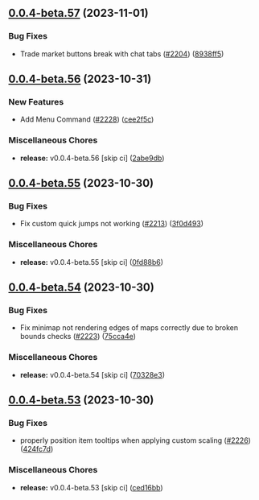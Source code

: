 ## [0.0.4-beta.57](https://github.com/Wynntils/Artemis/compare/v0.0.4-beta.56...v0.0.4-beta.57) (2023-11-01)


### Bug Fixes

* Trade market buttons break with chat tabs ([#2204](https://github.com/Wynntils/Artemis/issues/2204)) ([8938ff5](https://github.com/Wynntils/Artemis/commit/8938ff584959d8487acd75eae5cfcfe59ccae5e3))

## [0.0.4-beta.56](https://github.com/Wynntils/Artemis/compare/v0.0.4-beta.55...v0.0.4-beta.56) (2023-10-31)


### New Features

* Add Menu Command ([#2228](https://github.com/Wynntils/Artemis/issues/2228)) ([cee2f5c](https://github.com/Wynntils/Artemis/commit/cee2f5ccbd2c86ca08624a462071caa3c0407bde))


### Miscellaneous Chores

* **release:** v0.0.4-beta.56 [skip ci] ([2abe9db](https://github.com/Wynntils/Artemis/commit/2abe9db9062452e9fdd7c1555a52cb084338419f))

## [0.0.4-beta.55](https://github.com/Wynntils/Artemis/compare/v0.0.4-beta.54...v0.0.4-beta.55) (2023-10-30)


### Bug Fixes

* Fix custom quick jumps not working ([#2213](https://github.com/Wynntils/Artemis/issues/2213)) ([3f0d493](https://github.com/Wynntils/Artemis/commit/3f0d4939b08e889aa6bfcd7160ff1e2f8742734a))


### Miscellaneous Chores

* **release:** v0.0.4-beta.55 [skip ci] ([0fd88b6](https://github.com/Wynntils/Artemis/commit/0fd88b6e5bac6662a761c4d7261db94f93a7134d))

## [0.0.4-beta.54](https://github.com/Wynntils/Artemis/compare/v0.0.4-beta.53...v0.0.4-beta.54) (2023-10-30)


### Bug Fixes

* Fix minimap not rendering edges of maps correctly due to broken bounds checks ([#2223](https://github.com/Wynntils/Artemis/issues/2223)) ([75cca4e](https://github.com/Wynntils/Artemis/commit/75cca4ed1f9fe7cfbb3feb1abd9aff40cfd87a73))


### Miscellaneous Chores

* **release:** v0.0.4-beta.54 [skip ci] ([70328e3](https://github.com/Wynntils/Artemis/commit/70328e3430d90debf39f480a31dc396d4c0ca799))

## [0.0.4-beta.53](https://github.com/Wynntils/Artemis/compare/v0.0.4-beta.52...v0.0.4-beta.53) (2023-10-30)


### Bug Fixes

* properly position item tooltips when applying custom scaling ([#2226](https://github.com/Wynntils/Artemis/issues/2226)) ([424fc7d](https://github.com/Wynntils/Artemis/commit/424fc7de3313edea57e86240735f8acfed769d06))


### Miscellaneous Chores

* **release:** v0.0.4-beta.53 [skip ci] ([ced16bb](https://github.com/Wynntils/Artemis/commit/ced16bbdedbf098e9bcea68003db84d19bee05ea))

